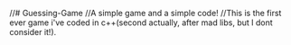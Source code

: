 //# Guessing-Game
//A simple game and a simple code!
//This is the first ever game i've coded in c++(second actually, after mad libs, but I dont consider it!). 
